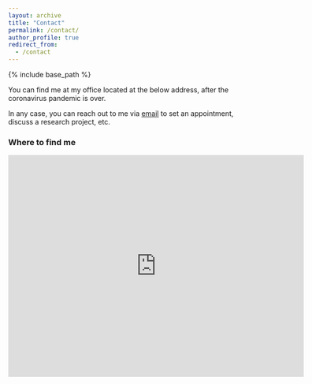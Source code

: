 ```yaml
---
layout: archive
title: "Contact"
permalink: /contact/
author_profile: true
redirect_from:
  - /contact
---
```


{% include base_path %}

You can find me at my office located at the below address, after the coronavirus pandemic is over. 

In any case, you can reach out to me via [email](mailto:ashkan.ebadi@nrc-cnrc.gc.ca) to set an appointment, discuss a research project, etc.

### Where to find me
<iframe src="https://goo.gl/maps/sdhoM7wgBzBJ6rRG6" width="600" height="450" frameborder="0" style="border:0" allowfullscreen></iframe>


